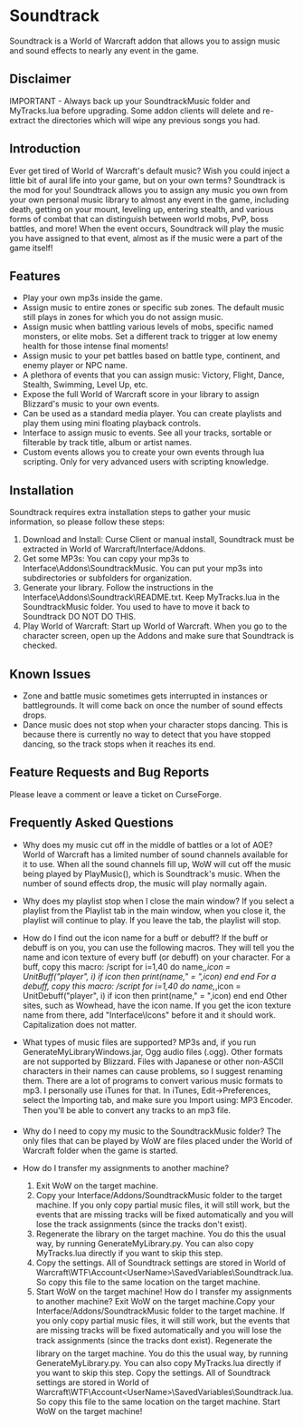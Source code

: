 # Soundtrack

Soundtrack is a World of Warcraft addon that allows you to assign music and sound effects to nearly any event in the game.

## Disclaimer 

IMPORTANT - Always back up your SoundtrackMusic folder and MyTracks.lua before upgrading. Some addon clients will delete and re-extract the directories which will wipe any previous songs you had.

## Introduction

Ever get tired of World of Warcraft's default music? Wish you could inject a little bit of aural life into your game, but on your own terms? Soundtrack is the mod for you! Soundtrack allows you to assign any music you own from your own personal music library to almost any event in the game, including death, getting on your mount, leveling up, entering stealth, and various forms of combat that can distinguish between world mobs, PvP, boss battles, and more! When the event occurs, Soundtrack will play the music you have assigned to that event, almost as if the music were a part of the game itself!


## Features

- Play your own mp3s inside the game.
- Assign music to entire zones or specific sub zones. The default music still plays in zones for which you do not assign music.
- Assign music when battling various levels of mobs, specific named monsters, or elite mobs. Set a different track to trigger at low enemy health for those intense final moments!
- Assign music to your pet battles based on battle type, continent, and enemy player or NPC name.
- A plethora of events that you can assign music: Victory, Flight, Dance, Stealth, Swimming, Level Up, etc.
- Expose the full World of Warcraft score in your library to assign Blizzard's music to your own events.
- Can be used as a standard media player. You can create playlists and play them using mini floating playback controls.
- Interface to assign music to events. See all your tracks, sortable or filterable by track title, album or artist names.
- Custom events allows you to create your own events through lua scripting. Only for very advanced users with scripting knowledge.

## Installation

Soundtrack requires extra installation steps to gather your music information, so please follow these steps:


1. Download and Install: Curse Client or manual install, Soundtrack must be extracted in World of Warcraft/Interface/Addons.
2. Get some MP3s: You can copy your mp3s to Interface\Addons\SoundtrackMusic. You can put your mp3s into subdirectories or subfolders for organization.
3. Generate your library. Follow the instructions in the Interface\Addons\Soundtrack\README.txt.  Keep MyTracks.lua in the SoundtrackMusic folder. You used to have to move it back to Soundtrack DO NOT DO THIS.
4. Play World of Warcraft: Start up World of Warcraft. When you go to the character screen, open up the Addons and make sure that Soundtrack is checked.

## Known Issues

- Zone and battle music sometimes gets interrupted in instances or battlegrounds. It will come back on once the number of sound effects drops.
- Dance music does not stop when your character stops dancing. This is because there is currently no way to detect that you have stopped dancing, so the track stops when it reaches its end.

## Feature Requests and Bug Reports

Please leave a comment or leave a ticket on CurseForge.


## Frequently Asked Questions

- Why does my music cut off in the middle of battles or a lot of AOE? World of Warcraft has a limited number of sound channels available for it to use. When all the sound channels fill up, WoW will cut off the music being played by PlayMusic(), which is Soundtrack's music. When the number of sound effects drop, the music will play normally again.
- Why does my playlist stop when I close the main window? If you select a playlist from the Playlist tab in the main window, when you close it, the playlist will continue to play. If you leave the tab, the playlist will stop.
- How do I find out the icon name for a buff or debuff? If the buff or debuff is on you, you can use the following macros. They will tell you the name and icon texture of every buff (or debuff) on your character. For a buff, copy this macro: /script for i=1,40 do name,_,icon = UnitBuff("player", i) if icon then print(name," = ",icon) end end For a debuff, copy this macro: /script for i=1,40 do name,_,icon = UnitDebuff("player", i) if icon then print(name," = ",icon) end end Other sites, such as Wowhead, have the icon name. If you get the icon texture name from there, add "Interface\Icons\" before it and it should work. Capitalization does not matter.
- What types of music files are supported? MP3s and, if you run GenerateMyLibraryWindows.jar, Ogg audio files (.ogg). Other formats are not supported by Blizzard. Files with Japanese or other non-ASCII characters in their names can cause problems, so I suggest renaming them. There are a lot of programs to convert various music formats to mp3. I personally use iTunes for that. In iTunes, Edit->Preferences, select the Importing tab, and make sure you Import using: MP3 Encoder. Then you'll be able to convert any tracks to an mp3 file.
- Why do I need to copy my music to the SoundtrackMusic folder? The only files that can be played by WoW are files placed under the World of Warcraft folder when the game is started.
- How do I transfer my assignments to another machine?

    1. Exit WoW on the target machine.
    2. Copy your Interface/Addons/SoundtrackMusic folder to the target machine. If you only copy partial music files, it will still work, but the events that are missing tracks will be fixed automatically and you will lose the track assignments (since the tracks don't exist).
    3. Regenerate the library on the target machine. You do this the usual way, by running GenerateMyLibrary.py. You can also copy MyTracks.lua directly if you want to skip this step.
    4. Copy the settings. All of Soundtrack settings are stored in World of Warcraft\WTF\Account\<UserName>\SavedVariables\Soundtrack.lua. So copy this file to the same location on the target machine.
    5. Start WoW on the target machine!
How do I transfer my assignments to another machine?
Exit WoW on the target machine.Copy your Interface/Addons/SoundtrackMusic folder to the target machine. If you only copy partial music files, it will still work, but the events that are missing tracks will be fixed automatically and you will lose the track assignments (since the tracks dont exist).
Regenerate the library on the target machine. You do this the usual way, by running GenerateMyLibrary.py. You can also copy MyTracks.lua directly if you want to skip this step.
Copy the settings. All of Soundtrack settings are stored in World of Warcraft\WTF\Account\<UserName>\SavedVariables\Soundtrack.lua. So copy this file to the same location on the target machine.
Start WoW on the target machine!